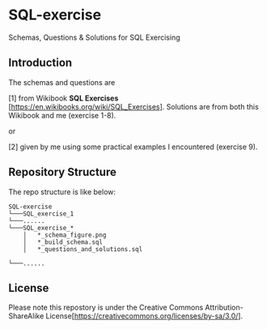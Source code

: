 # SQL-exercise
Schemas, Questions &amp; Solutions for SQL Exercising

## Introduction
The schemas and questions are 

[1] from Wikibook **SQL Exercises** [https://en.wikibooks.org/wiki/SQL_Exercises]. Solutions are from both this Wikibook and me (exercise 1-8).

or

[2] given by me using some practical examples I encountered (exercise 9).

## Repository Structure
The repo structure is like below:
```
SQL-exercise
└───SQL_exercise_1
└───......
└───SQL_exercise_*
    │   *_schema_figure.png
    │   *_build_schema.sql
    │   *_questions_and_solutions.sql

└───......

```

## License
Please note this repostory is under the Creative Commons Attribution-ShareAlike License[https://creativecommons.org/licenses/by-sa/3.0/].
